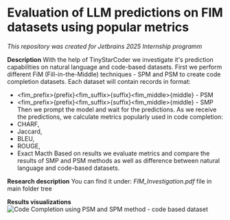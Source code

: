 # Evaluation of LLM predictions on FIM datasets using popular metrics

*This repository was created for Jetbrains 2025 Internship programm*

**Description**
With the help of TinyStarCoder we investigate it's prediction capabilities on natural language and code-based datasets.
First we perform different FiM (Fill-in-the-Middle) techniques - SPM and PSM to create code completion datasets.
Each dataset will contain records in format:
- <fim_prefix>{prefix}<fim_suffix>{suffix}<fim_middle>{middle} - PSM
- <fim_prefix>{prefix}<fim_suffix>{suffix}<fim_middle>{middle} - SMP
Then we prompt the model and wait for the predictions.
As we receive the predictions, we calculate metrics popularly used in code completion:
- CHARF,
- Jaccard,
- BLEU,
- ROUGE,
- Exact Macth
Based on results we evaluate metrics and compare the results of SMP and PSM methods as well as difference between natural language and code-based datasets.


**Research description**
You can find it under: *FIM_Investigation.pdf* file in main folder tree

**Results visualizations**
![Code Completion using PSM and SPM method - code based dataset](code_completion_comparison.png)

